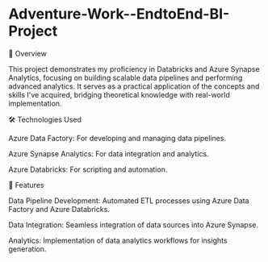 # Adventure-Work--EndtoEnd-BI-Project

📌 Overview

This project demonstrates my proficiency in Databricks and Azure Synapse Analytics, focusing on building scalable data pipelines and performing advanced analytics. It serves as a practical application of the concepts and skills I've acquired, bridging theoretical knowledge with real-world implementation.

🛠️ Technologies Used

Azure Data Factory: For developing and managing data pipelines.

Azure Synapse Analytics: For data integration and analytics.

Azure Databricks: For scripting and automation.


🚀 Features

Data Pipeline Development: Automated ETL processes using Azure Data Factory and Azure Databricks.

Data Integration: Seamless integration of data sources into Azure Synapse.

Analytics: Implementation of data analytics workflows for insights generation.
